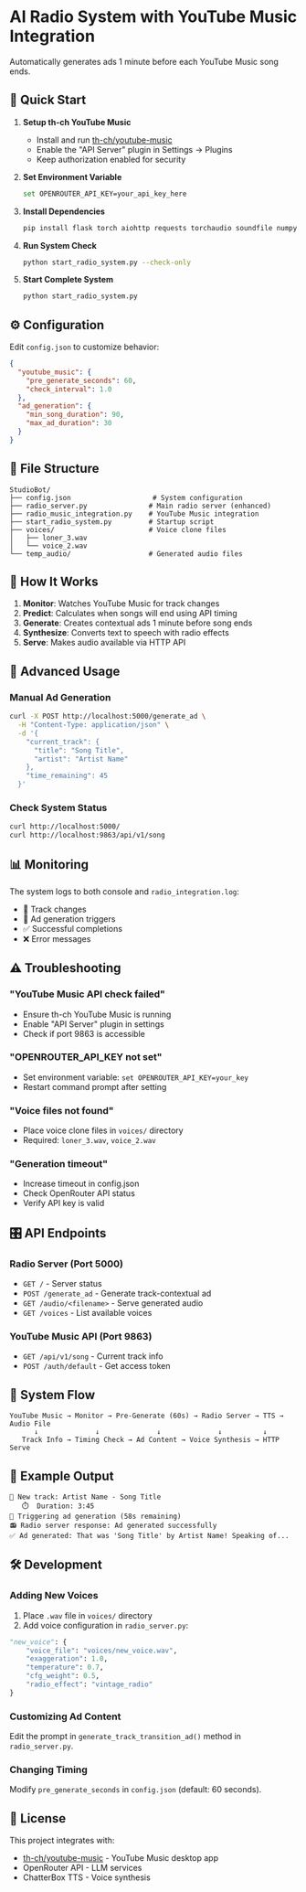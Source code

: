 # AI Radio System with YouTube Music Integration

Automatically generates ads 1 minute before each YouTube Music song ends.

## 🚀 Quick Start

1. **Setup th-ch YouTube Music**
   - Install and run [th-ch/youtube-music](https://github.com/th-ch/youtube-music)
   - Enable the "API Server" plugin in Settings → Plugins
   - Keep authorization enabled for security

2. **Set Environment Variable**
   ```bash
   set OPENROUTER_API_KEY=your_api_key_here
   ```

3. **Install Dependencies**
   ```bash
   pip install flask torch aiohttp requests torchaudio soundfile numpy chatterbox-tts
   ```

4. **Run System Check**
   ```bash
   python start_radio_system.py --check-only
   ```

5. **Start Complete System**
   ```bash
   python start_radio_system.py
   ```

## ⚙️ Configuration

Edit `config.json` to customize behavior:

```json
{
  "youtube_music": {
    "pre_generate_seconds": 60,
    "check_interval": 1.0
  },
  "ad_generation": {
    "min_song_duration": 90,
    "max_ad_duration": 30
  }
}
```

## 📁 File Structure

```
StudioBot/
├── config.json                    # System configuration
├── radio_server.py               # Main radio server (enhanced)
├── radio_music_integration.py    # YouTube Music integration
├── start_radio_system.py         # Startup script
├── voices/                       # Voice clone files
│   ├── loner_3.wav
│   └── voice_2.wav
└── temp_audio/                   # Generated audio files
```

## 🎵 How It Works

1. **Monitor**: Watches YouTube Music for track changes
2. **Predict**: Calculates when songs will end using API timing
3. **Generate**: Creates contextual ads 1 minute before song ends
4. **Synthesize**: Converts text to speech with radio effects
5. **Serve**: Makes audio available via HTTP API

## 🔧 Advanced Usage

### Manual Ad Generation
```bash
curl -X POST http://localhost:5000/generate_ad \
  -H "Content-Type: application/json" \
  -d '{
    "current_track": {
      "title": "Song Title",
      "artist": "Artist Name"
    },
    "time_remaining": 45
  }'
```

### Check System Status
```bash
curl http://localhost:5000/
curl http://localhost:9863/api/v1/song
```

## 📊 Monitoring

The system logs to both console and `radio_integration.log`:

- 🎵 Track changes
- 🚀 Ad generation triggers
- ✅ Successful completions
- ❌ Error messages

## ⚠️ Troubleshooting

### "YouTube Music API check failed"
- Ensure th-ch YouTube Music is running
- Enable "API Server" plugin in settings
- Check if port 9863 is accessible

### "OPENROUTER_API_KEY not set"
- Set environment variable: `set OPENROUTER_API_KEY=your_key`
- Restart command prompt after setting

### "Voice files not found"
- Place voice clone files in `voices/` directory
- Required: `loner_3.wav`, `voice_2.wav`

### "Generation timeout"
- Increase timeout in config.json
- Check OpenRouter API status
- Verify API key is valid

## 🎛️ API Endpoints

### Radio Server (Port 5000)
- `GET /` - Server status
- `POST /generate_ad` - Generate track-contextual ad
- `GET /audio/<filename>` - Serve generated audio
- `GET /voices` - List available voices

### YouTube Music API (Port 9863)
- `GET /api/v1/song` - Current track info
- `POST /auth/default` - Get access token

## 🔄 System Flow

```
YouTube Music → Monitor → Pre-Generate (60s) → Radio Server → TTS → Audio File
      ↓              ↓              ↓              ↓          ↓
   Track Info → Timing Check → Ad Content → Voice Synthesis → HTTP Serve
```

## 📝 Example Output

```
🎵 New track: Artist Name - Song Title
   ⏱️  Duration: 3:45
🚀 Triggering ad generation (58s remaining)
📻 Radio server response: Ad generated successfully
✅ Ad generated: That was 'Song Title' by Artist Name! Speaking of...
```

## 🛠️ Development

### Adding New Voices
1. Place `.wav` file in `voices/` directory
2. Add voice configuration in `radio_server.py`:
```python
"new_voice": {
    "voice_file": "voices/new_voice.wav",
    "exaggeration": 1.0,
    "temperature": 0.7,
    "cfg_weight": 0.5,
    "radio_effect": "vintage_radio"
}
```

### Customizing Ad Content
Edit the prompt in `generate_track_transition_ad()` method in `radio_server.py`.

### Changing Timing
Modify `pre_generate_seconds` in `config.json` (default: 60 seconds).

## 📄 License

This project integrates with:
- [th-ch/youtube-music](https://github.com/th-ch/youtube-music) - YouTube Music desktop app
- OpenRouter API - LLM services
- ChatterBox TTS - Voice synthesis